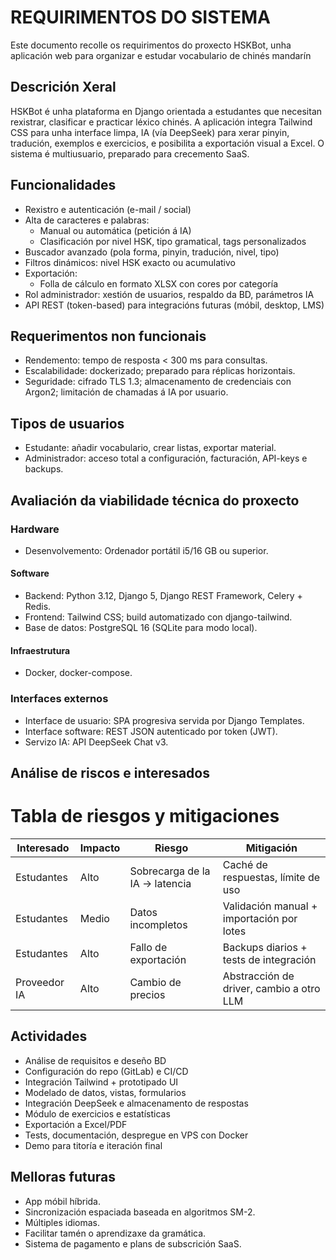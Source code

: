 # REQUIRIMENTOS DO SISTEMA
Este documento recolle os requirimentos do proxecto HSKBot, unha aplicación web para organizar e estudar vocabulario de chinés mandarín

## Descrición Xeral

HSKBot é unha plataforma en Django orientada a estudantes que necesitan rexistrar, clasificar e practicar léxico chinés.
A aplicación integra Tailwind CSS para unha interface limpa, IA (vía DeepSeek) para xerar pinyin, tradución, exemplos e exercicios, e posibilita a exportación visual a Excel. O sistema é multiusuario, preparado para crecemento SaaS.

## Funcionalidades

- Rexistro e autenticación (e-mail / social)
- Alta de caracteres e palabras:
  - Manual ou automática (petición á IA)
  - Clasificación por nivel HSK, tipo gramatical, tags personalizados
- Buscador avanzado (pola forma, pinyin, tradución, nivel, tipo)
- Filtros dinámicos: nivel HSK exacto ou acumulativo
- Exportación:
  - Folla de cálculo en formato XLSX con cores por categoría
- Rol administrador: xestión de usuarios, respaldo da BD, parámetros IA
- API REST (token-based) para integracións futuras (móbil, desktop, LMS)

## Requerimentos non funcionais
- Rendemento: tempo de resposta < 300 ms para consultas.
- Escalabilidade: dockerizado; preparado para réplicas horizontais.
- Seguridade: cifrado TLS 1.3; almacenamento de credenciais con Argon2; limitación de chamadas á IA por usuario.


## Tipos de usuarios
- Estudante: añadir vocabulario, crear listas, exportar material.
- Administrador: acceso total a configuración, facturación, API-keys e backups.


## Avaliación da viabilidade técnica do proxecto

### Hardware
- Desenvolvemento: Ordenador portátil i5/16 GB ou superior.

#### Software
- Backend: Python 3.12, Django 5, Django REST Framework, Celery + Redis.
- Frontend: Tailwind CSS; build automatizado con django-tailwind.
- Base de datos: PostgreSQL 16 (SQLite para modo local).

#### Infraestrutura 
- Docker, docker-compose.

### Interfaces externos
- Interface de usuario: SPA progresiva servida por Django Templates.
- Interface software: REST JSON autenticado por token (JWT).
- Servizo IA: API DeepSeek Chat v3.

## Análise de riscos e interesados
# Tabla de riesgos y mitigaciones

| Interesado   | Impacto | Riesgo                             | Mitigación                                  |
|--------------|---------|------------------------------------|---------------------------------------------|
| Estudantes  | Alto    | Sobrecarga de la IA → latencia     | Caché de respuestas, límite de uso          |
| Estudantes    | Medio   | Datos incompletos                  | Validación manual + importación por lotes   |
| Estudantes   | Alto    | Fallo de exportación               | Backups diarios + tests de integración      |
| Proveedor IA | Alto    | Cambio de precios                  | Abstracción de driver, cambio a otro LLM    |


## Actividades
- Análise de requisitos e deseño BD
- Configuración do repo (GitLab) e CI/CD
- Integración Tailwind + prototipado UI
- Modelado de datos, vistas, formularios
- Integración DeepSeek e almacenamento de respostas
- Módulo de exercicios e estatísticas
- Exportación a Excel/PDF
- Tests, documentación, despregue en VPS con Docker
- Demo para titoría e iteración final

## Melloras futuras
- App móbil híbrida.
- Sincronización espaciada baseada en algoritmos SM-2.
- Múltiples idiomas.
- Facilitar tamén o aprendizaxe da gramática.
- Sistema de pagamento e plans de subscrición SaaS.